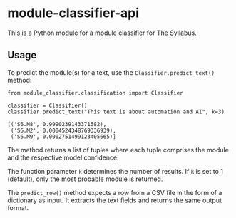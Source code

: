 # module-classifier-api

This is a Python module for a module classifier for The Syllabus.


## Usage
To predict the module(s) for a text, use the `Classifier.predict_text()`
 method:
```
from module_classifier.classification import Classifier

classifier = Classifier()
classifier.predict_text("This text is about automation and AI", k=3)

[('S6.M8', 0.9990239143371582),
 ('S6.M2', 0.0004524348769336939),
 ('S6.M9', 0.0002751499123405665)]
```

The method returns a list of tuples where each tuple comprises the module and the respective model 
confidence.
 
The function parameter `k` determines the number of results.
If `k` is set to 1 (default), only the most probable module is returned.

The `predict_row()` method expects a row from a CSV file in the form of a 
dictionary as input.
It extracts the text fields and returns the same output format.

